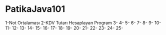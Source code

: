 # PatikaJava101
1-Not Ortalaması
2-KDV Tutarı Hesaplayan Program
3-
4-
5-
6-
7-
8-
9-
10-
11-
12-
13-
14-
15-
16-
17-
18-
19-
20-
21-
22-
23-
24-
25-
